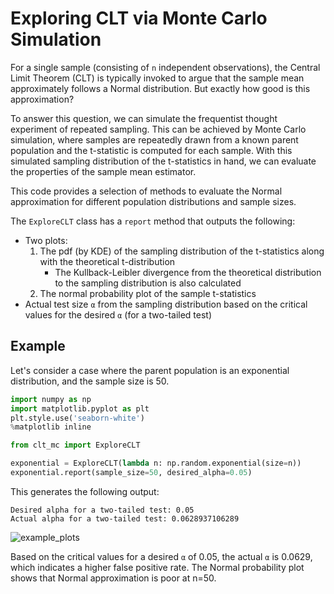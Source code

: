 # Exploring CLT via Monte Carlo Simulation

For a single sample (consisting of `n` independent observations), the Central Limit Theorem (CLT) is typically invoked to argue that the sample mean approximately follows a Normal distribution.
But exactly how good is this approximation? 

To answer this question, we can simulate the frequentist thought experiment of repeated sampling.
This can be achieved by Monte Carlo simulation, where samples are repeatedly drawn from a known parent population and the t-statistic is computed for each sample. 
With this simulated sampling distribution of the t-statistics in hand, we can evaluate the properties of the sample mean estimator.


This code provides a selection of methods to evaluate the Normal approximation for different population distributions and sample sizes.

The `ExploreCLT` class has a `report` method that outputs the following:

* Two plots:
	1. The pdf (by KDE) of the sampling distribution of the t-statistics along with the theoretical t-distribution 
		* The Kullback-Leibler divergence from the theoretical distribution to the sampling distribution is also calculated
	2. The normal probability plot of the sample t-statistics
* Actual test size `α` from the sampling distribution based on the critical values for the desired `α` (for a two-tailed test)


## Example 

Let's consider a case where the parent population is an exponential distribution, and the sample size is 50.

```python
import numpy as np
import matplotlib.pyplot as plt
plt.style.use('seaborn-white')
%matplotlib inline

from clt_mc import ExploreCLT

exponential = ExploreCLT(lambda n: np.random.exponential(size=n))
exponential.report(sample_size=50, desired_alpha=0.05)
```

This generates the following output:
```
Desired alpha for a two-tailed test: 0.05
Actual alpha for a two-tailed test: 0.0628937106289
```
![example_plots](https://user-images.githubusercontent.com/26487650/29498411-a6db72aa-85b0-11e7-8d16-aef457bbd9d1.png)

Based on the critical values for a desired `α` of 0.05, the actual `α` is 0.0629, which indicates a higher false positive rate. 
The Normal probability plot shows that Normal approximation is poor at n=50.
